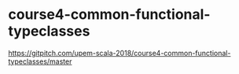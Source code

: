 # course4-common-functional-typeclasses

https://gitpitch.com/upem-scala-2018/course4-common-functional-typeclasses/master